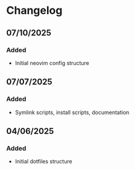 # Changelog

## 07/10/2025
### Added
- Initial neovim config structure

## 07/07/2025
### Added
- Symlink scripts, install scripts, documentation

## 04/06/2025
### Added
- Initial dotfiles structure
